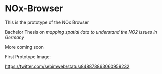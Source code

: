 # NOx-Browser
This is the prototype of the NOx Browser

Bachelor Thesis on *mapping spatial data to understand the NO2 issues in Germany*

More coming soon

First Prototype Image:

https://twitter.com/sebimweb/status/848878863060959232
